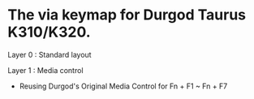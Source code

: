# The via keymap for Durgod Taurus K310/K320.

Layer 0 : Standard layout

Layer 1 : Media control
- Reusing Durgod's Original Media Control for Fn + F1 ~ Fn + F7
